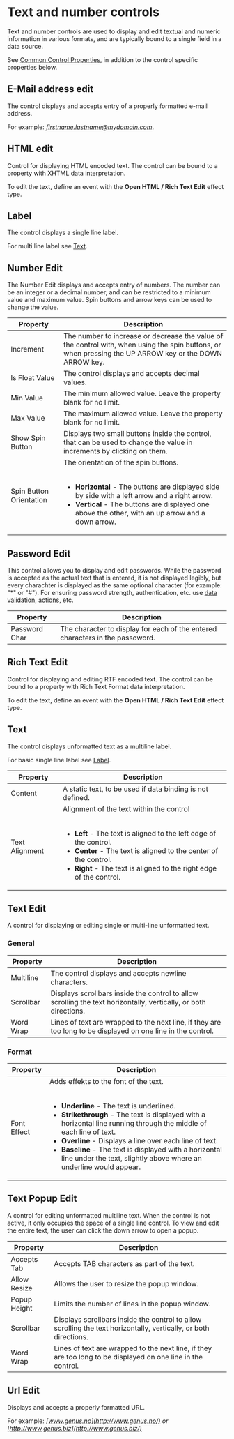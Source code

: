 # Text and number controls

Text and number controls are used to display and edit textual and numeric information in various formats, and are typically bound to a single field in a data source.

See [Common Control Properties](common-control-properties.md), in addition to the control specific properties below.


## E-Mail address edit

The control displays and accepts entry of a properly formatted e-mail address.

For example: *[firstname.lastname@mydomain.com](mailto:firstname.lastname@mydomain.com)*.


## HTML edit

Control for displaying HTML encoded text. The control can be bound to a property with XHTML data interpretation.

To edit the text, define an event with the **Open HTML / Rich Text Edit** effect type.


## Label

The control displays a single line label.

For multi line label see [Text](#text).


## Number Edit

The Number Edit displays and accepts entry of numbers. The number can be an integer or a decimal number, and can be restricted to a minimum value and maximum value. Spin buttons and arrow keys can be used to change the value.


Property                |  Description
------------------------|------------------------------------------------------------------------
Increment               | The number to increase or decrease the value of the control with, when using the spin buttons, or when pressing the UP ARROW key or the DOWN ARROW key.
Is Float Value          | The control displays and accepts decimal values.
Min Value               | The minimum allowed value. Leave the property blank for no limit.
Max Value               | The maximum allowed value. Leave the property blank for no limit.
Show Spin Button        | Displays two small buttons inside the control, that can be used to change the value in increments by clicking on them.
Spin Button Orientation | The orientation of the spin buttons.<br><br><ul><li>**Horizontal** - The buttons are displayed side by side with a left arrow and a right arrow.</li><li>**Vertical** - The buttons are displayed one above the other, with an up arrow and a down arrow.</li></ul>


## Password Edit

This control allows you to display and edit passwords. While the password is accepted as the actual text that is entered, it is not displayed legibly, but every charachter is displayed as the same optional character (for example: "*" or "#"). For ensuring password strength, authentication, etc. use [data validation](../../../../data/object-class-property/modify-an-object-class-property/data-validation.md), [actions](../../../../logic/action-orchestration/index.md), etc.


Property      | Description
--------------|------------------------------------------------------------------------
Password Char | The character to display for each of the entered characters in the passoword.


## Rich Text Edit

Control for displaying and editing RTF encoded text. The control can be bound to a property with Rich Text Format data interpretation.

To edit the text, define an event with the **Open HTML / Rich Text Edit** effect type.


## Text

The control displays unformatted text as a multiline label.

For basic single line label see [Label](#label).


Property       | Description
---------------|------------------------------------------------------------------------
Content        | A static text, to be used if data binding is not defined.
Text Alignment | Alignment of the text within the control<br><br><ul><li>**Left** - The text is aligned to the left edge of the control.</li><li>**Center** - The text is aligned to the center of the control.</li><li>**Right** - The text is aligned to the right edge of the control.</li></ul>


## Text Edit

A control for displaying or editing single or multi-line unformatted text.

### General

Property       | Description
---------------|------------------------------------------------------------------------
Multiline      | The control displays and accepts newline characters.
Scrollbar      | Displays scrollbars inside the control to allow scrolling the text horizontally, vertically, or both directions.
Word Wrap      | Lines of text are wrapped to the next line, if they are too long to be displayed on one line in the control.


### Format

Property       | Description
---------------|------------------------------------------------------------------------
Font Effect    | Adds effekts to the font of the text.<br><br><ul><li>**Underline** - The text is underlined.</li><li>**Strikethrough** - The text is displayed with a horizontal line running through the middle of each line of text.</li><li>**Overline** - Displays a line over each line of text.</li><li>**Baseline** - The text is displayed with a horizontal line under the text, slightly above where an underline would appear.</li></ul>


## Text Popup Edit

A control for editing unformatted multiline text. When the control is not active, it only occupies the space of a single line control. To view and edit the entire text, the user can click the down arrow to open a popup.


Property       | Description
---------------|------------------------------------------------------------------------
Accepts Tab    | Accepts TAB characters as part of the text.
Allow Resize   | Allows the user to resize the popup window.
Popup Height   | Limits the number of lines in the popup window.
Scrollbar      | Displays scrollbars inside the control to allow scrolling the text horizontally, vertically, or both directions.
Word Wrap      | Lines of text are wrapped to the next line, if they are too long to be displayed on one line in the control.


## Url Edit

Displays and accepts a properly formatted URL.

For example: *[www.genus.no](http://www.genus.no/) or [http://www.genus.biz](http://www.genus.biz/)*
